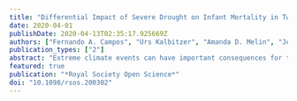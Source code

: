 ```yaml
---
title: "Differential Impact of Severe Drought on Infant Mortality in Two Sympatric Neotropical Primates"
date: 2020-04-01
publishDate: 2020-04-13T02:35:17.925669Z
authors: ["Fernando A. Campos", "Urs Kalbitzer", "Amanda D. Melin", "Jeremy D. Hogan", "Saul E. Cheves", "Evin Murillo-Chacon", "Adrián Guadamuz", "Monica S. Myers", "Colleen M. Schaffner", "Katharine M. Jack", "Filippo Aureli", "Linda M. Fedigan"]
publication_types: ["2"]
abstract: "Extreme climate events can have important consequences for the dynamics of natural populations, and severe droughts are predicted to become more common and intense due to climate change. We analysed infant mortality in relation to drought in two primate species (white-faced capuchins, Cebus capucinus imitator, and Geoffroy's spider monkeys, Ateles geoffroyi) in a tropical dry forest in northwestern Costa Rica. Our survival analyses combine several rare and valuable long-term datasets, including long-term primate life-history, landscape-scale fruit abundance, food-tree mortality, and climate conditions. Infant capuchins showed a threshold mortality response to drought, with exceptionally high mortality during a period of intense drought, but not during periods of moderate water shortage. By contrast, spider monkey females stopped reproducing during severe drought, and the mortality of infant spider monkeys peaked later during a period of low fruit abundance and high food-tree mortality linked to the drought. These divergent patterns implicate differing physiology, behaviour or associated factors in shaping species-specific drought responses. Our findings link predictions about the Earth's changing climate to environmental influences on primate mortality risk and thereby improve our understanding of how the increasing severity and frequency of droughts will affect the dynamics and conservation of wild primates."
featured: true
publication: "*Royal Society Open Science*"
doi: "10.1098/rsos.200302"
---
```



